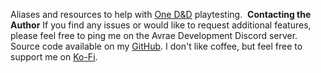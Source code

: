 Aliases and resources to help with [One D&D](https://www.dndbeyond.com/sources/one-dnd) playtesting.
​
__Contacting the Author__
If you find any issues or would like to request additional features, please feel free to ping me on the Avrae Development Discord server.
​
Source code available on my [GitHub](https://github.com/Lathaon/Avrae-Aliases).
I don't like coffee, but feel free to support me on [Ko-Fi](https://ko-fi.com/lathaon).